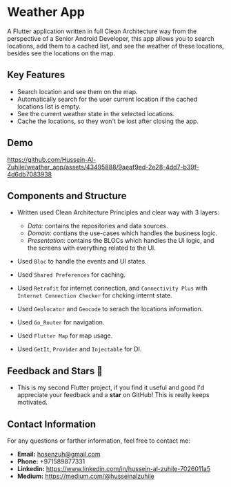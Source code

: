 # Weather App

A Flutter application written in full Clean Architecture way from the perspective of a Senior Android Developer, this app allows you to search locations, add them to a cached list, and see the weather of these locations, besides see the locations on the map.

## Key Features
  - Search location and see them on the map.
  - Automatically search for the user current location if the cached locations list is empty.
  - See the current weather state in the selected locations.
  - Cache the locations, so they won't be lost after closing the app.

## Demo

https://github.com/Hussein-Al-Zuhile/weather_app/assets/43495888/9aeaf9ed-2e28-4dd7-b39f-4d6db7083938

## Components and Structure
  - Written used Clean Architecture Principles and clear way with 3 layers:
      - *Data:* contains the repositories and data sources.
      - *Domain:* contians the use-cases which handles the business logic.
      - *Presentation:* contains the BLOCs which handles the UI logic, and the screens with everything related to the UI.
   
  - Used `Bloc` to handle the events and UI states.
  - Used `Shared Preferences` for caching.
  - Used `Retrofit` for internet connection, and `Connectivity Plus` with `Internet Connection Checker` for chcking internt state.
  - Used `Geolocator` and `Geocode` to serach the locations information.
  - Used `Go_Router` for navigation.
  - Used `Flutter Map` for map usage.
  - Used `GetIt`, `Provider` and `Injectable` for DI.

## Feedback and Stars 🌟
* This is my second Flutter project, if you find it useful and good I'd appreciate your feedback and a **star** on GitHub! This is really keeps motivated.

## Contact Information

For any questions or farther information, feel free to contact me:
* **Email:** hosenzuh@gmail.com
* **Phone:** +971589877331
* **Linkedin:** https://www.linkedin.com/in/hussein-al-zuhile-7026011a5
* **Medium:** https://medium.com/@husseinalzuhile

